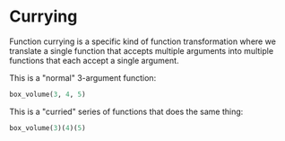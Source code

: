 # Currying

Function currying is a specific kind of function transformation where we translate a single function that accepts multiple arguments into multiple functions that each accept a single argument.

This is a "normal" 3-argument function:

```py
box_volume(3, 4, 5)
```

This is a "curried" series of functions that does the same thing:

```py
box_volume(3)(4)(5)
```